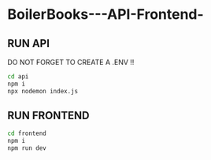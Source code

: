 # BoilerBooks---API-Frontend-

## RUN API

DO NOT FORGET TO CREATE A .ENV !!

```sh
cd api
npm i 
npx nodemon index.js
```

## RUN FRONTEND
```sh
cd frontend
npm i 
npm run dev
```
